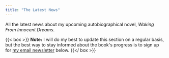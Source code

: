 ```yaml
---
title: "The Latest News"
---
```


All the latest news about my upcoming autobiographical novel, _Waking From Innocent Dreams_.

{{< box >}}
**Note:** I will do my best to update this section on a regular basis, but the best way to stay informed about the book's progress is to sign up for [my email newsletter](#footer) below.
{{</ box >}}
